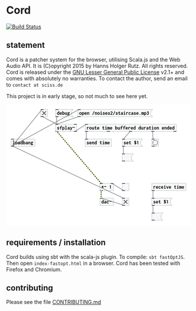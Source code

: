 # Cord

[![Build Status](https://travis-ci.org/Sciss/Cord.svg?branch=master)](https://travis-ci.org/Sciss/Cord)

## statement

Cord is a patcher system for the browser, utilising Scala.js and the Web Audio API. 
It is (C)opyright 2015 by Hanns Holger Rutz. All rights reserved. Cord is released under 
the [GNU Lesser General Public License](https://raw.github.com/Sciss/Cord/master/LICENSE) v2.1+ and comes 
with absolutely no warranties. To contact the author, send an email to `contact at sciss.de`

This project is in early stage, so not much to see here yet.

<img src="screenshot.png" alt="screenshot"/>

## requirements / installation

Cord builds using sbt with the scala-js plugin. To compile: `sbt fastOptJS`. Then open `index-fastopt.html` in 
a browser. Cord has been tested with Firefox and Chromium.

## contributing

Please see the file [CONTRIBUTING.md](CONTRIBUTING.md)

